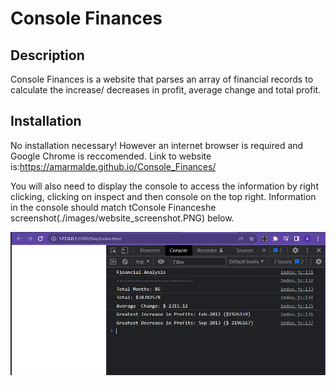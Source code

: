 # Console Finances

## Description

Console Finances is a website that parses an array of financial records to calculate the increase/ decreases in profit, average change and total profit.

## Installation

No installation necessary! However an internet browser is required and Google Chrome is reccomended. Link to website is:https://amarmalde.github.io/Console_Finances/

You will also need to display the console to access the information by right clicking, clicking on inspect and then console on the top right. Information in the console should match tConsole Financeshe screenshot(./images/website_screenshot.PNG) below.

![console of Console Finances](./images/website_screenshot.PNG)

